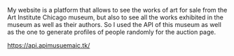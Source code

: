 My website is a platform that allows to see the works of art for sale from the Art Institute Chicago museum, but also to see all the works exhibited in the museum as well as their authors. So I used the API of this museum as well as the one to generate profiles of people randomly for the auction page.


https://api.apimusuemaic.tk/